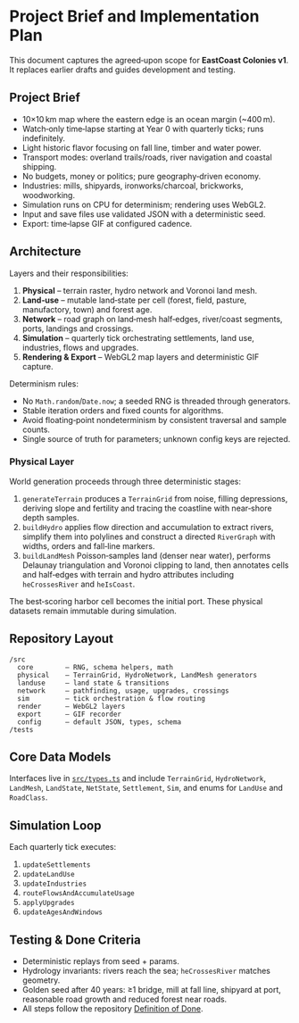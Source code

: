 # Project Brief and Implementation Plan

This document captures the agreed‑upon scope for **EastCoast Colonies v1**. It replaces earlier drafts and guides development and testing.

## Project Brief
- 10×10 km map where the eastern edge is an ocean margin (~400 m).
- Watch‑only time‑lapse starting at Year 0 with quarterly ticks; runs indefinitely.
- Light historic flavor focusing on fall line, timber and water power.
- Transport modes: overland trails/roads, river navigation and coastal shipping.
- No budgets, money or politics; pure geography‑driven economy.
- Industries: mills, shipyards, ironworks/charcoal, brickworks, woodworking.
- Simulation runs on CPU for determinism; rendering uses WebGL2.
- Input and save files use validated JSON with a deterministic seed.
- Export: time‑lapse GIF at configured cadence.

## Architecture
Layers and their responsibilities:
1. **Physical** – terrain raster, hydro network and Voronoi land mesh.
2. **Land‑use** – mutable land‑state per cell (forest, field, pasture, manufactory, town) and forest age.
3. **Network** – road graph on land‑mesh half‑edges, river/coast segments, ports, landings and crossings.
4. **Simulation** – quarterly tick orchestrating settlements, land use, industries, flows and upgrades.
5. **Rendering & Export** – WebGL2 map layers and deterministic GIF capture.

Determinism rules:
- No `Math.random`/`Date.now`; a seeded RNG is threaded through generators.
- Stable iteration orders and fixed counts for algorithms.
- Avoid floating‑point nondeterminism by consistent traversal and sample counts.
- Single source of truth for parameters; unknown config keys are rejected.

### Physical Layer
World generation proceeds through three deterministic stages:
1. `generateTerrain` produces a `TerrainGrid` from noise, filling depressions, deriving slope and fertility and tracing the coastline with near‑shore depth samples.
2. `buildHydro` applies flow direction and accumulation to extract rivers, simplify them into polylines and construct a directed `RiverGraph` with widths, orders and fall‑line markers.
3. `buildLandMesh` Poisson‑samples land (denser near water), performs Delaunay triangulation and Voronoi clipping to land, then annotates cells and half‑edges with terrain and hydro attributes including `heCrossesRiver` and `heIsCoast`.

The best‑scoring harbor cell becomes the initial port. These physical datasets remain immutable during simulation.

## Repository Layout
```
/src
  core        – RNG, schema helpers, math
  physical    – TerrainGrid, HydroNetwork, LandMesh generators
  landuse     – land state & transitions
  network     – pathfinding, usage, upgrades, crossings
  sim         – tick orchestration & flow routing
  render      – WebGL2 layers
  export      – GIF recorder
  config      – default JSON, types, schema
/tests
```

## Core Data Models
Interfaces live in [`src/types.ts`](../src/types.ts) and include `TerrainGrid`, `HydroNetwork`, `LandMesh`, `LandState`, `NetState`, `Settlement`, `Sim`, and enums for `LandUse` and `RoadClass`.

## Simulation Loop
Each quarterly tick executes:
1. `updateSettlements`
2. `updateLandUse`
3. `updateIndustries`
4. `routeFlowsAndAccumulateUsage`
5. `applyUpgrades`
6. `updateAgesAndWindows`

## Testing & Done Criteria
- Deterministic replays from seed + params.
- Hydrology invariants: rivers reach the sea; `heCrossesRiver` matches geometry.
- Golden seed after 40 years: ≥1 bridge, mill at fall line, shipyard at port, reasonable road growth and reduced forest near roads.
- All steps follow the repository [Definition of Done](definition_of_done.md).
